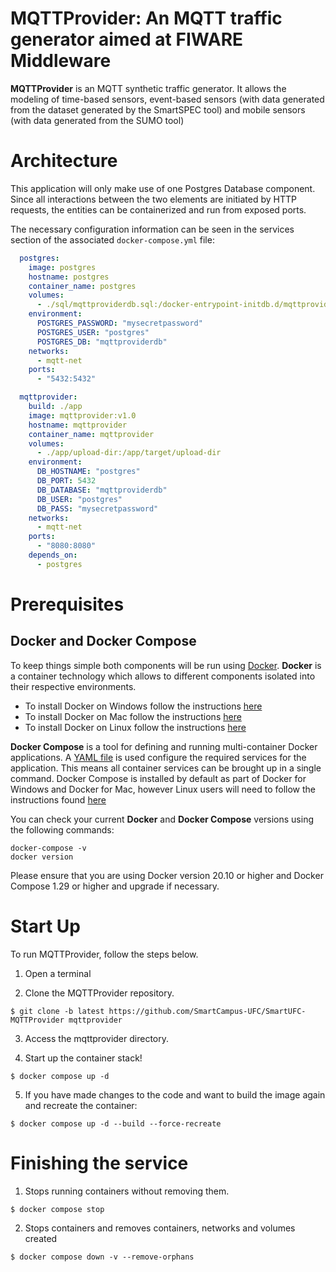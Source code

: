 # MQTTProvider: An MQTT traffic generator aimed at FIWARE Middleware

**MQTTProvider** is an MQTT synthetic traffic generator. It allows the modeling of time-based sensors, event-based sensors (with data generated from the dataset generated by the SmartSPEC tool) and mobile sensors (with data generated from the SUMO tool)

# Architecture

This application will only make use of one Postgres Database component. Since all interactions between the two elements are initiated by HTTP requests, the entities can be containerized and
run from exposed ports.

The necessary configuration information can be seen in the services section of the associated `docker-compose.yml` file:

```yaml
  postgres:
    image: postgres
    hostname: postgres
    container_name: postgres
    volumes:
      - ./sql/mqttproviderdb.sql:/docker-entrypoint-initdb.d/mqttproviderdb.sql
    environment:
      POSTGRES_PASSWORD: "mysecretpassword"
      POSTGRES_USER: "postgres"
      POSTGRES_DB: "mqttproviderdb"
    networks:
      - mqtt-net
    ports:
      - "5432:5432"
```

```yaml
  mqttprovider:
    build: ./app
    image: mqttprovider:v1.0
    hostname: mqttprovider
    container_name: mqttprovider
    volumes:
      - ./app/upload-dir:/app/target/upload-dir
    environment:
      DB_HOSTNAME: "postgres"
      DB_PORT: 5432
      DB_DATABASE: "mqttproviderdb"
      DB_USER: "postgres"
      DB_PASS: "mysecretpassword"
    networks:
      - mqtt-net
    ports:
      - "8080:8080"
    depends_on:
      - postgres
```

# Prerequisites

## Docker and Docker Compose

To keep things simple both components will be run using [Docker](https://www.docker.com). **Docker** is a container
technology which allows to different components isolated into their respective environments.

-   To install Docker on Windows follow the instructions [here](https://docs.docker.com/docker-for-windows/)
-   To install Docker on Mac follow the instructions [here](https://docs.docker.com/docker-for-mac/)
-   To install Docker on Linux follow the instructions [here](https://docs.docker.com/install/)

**Docker Compose** is a tool for defining and running multi-container Docker applications. A
[YAML file](https://raw.githubusercontent.com/Fiware/tutorials.Entity-Relationships/master/docker-compose.yml) is used
configure the required services for the application. This means all container services can be brought up in a single
command. Docker Compose is installed by default as part of Docker for Windows and Docker for Mac, however Linux users
will need to follow the instructions found [here](https://docs.docker.com/compose/install/)

You can check your current **Docker** and **Docker Compose** versions using the following commands:

```console
docker-compose -v
docker version
```

Please ensure that you are using Docker version 20.10 or higher and Docker Compose 1.29 or higher and upgrade if
necessary.

# Start Up

To run MQTTProvider, follow the steps below.

1) Open a terminal

2) Clone the MQTTProvider repository.

```console
$ git clone -b latest https://github.com/SmartCampus-UFC/SmartUFC-MQTTProvider mqttprovider
```

3) Access the mqttprovider directory.

4) Start up the container stack!

```console
$ docker compose up -d
```

5) If you have made changes to the code and want to build the image again and recreate the container:

```console
$ docker compose up -d --build --force-recreate
```

# Finishing the service

1) Stops running containers without removing them.

```
$ docker compose stop
```

2) Stops containers and removes containers, networks and volumes created

```
$ docker compose down -v --remove-orphans
```
